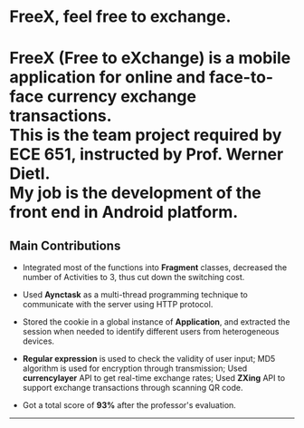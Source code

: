 # FreeX, feel free to exchange.

FreeX (Free to eXchange) is a mobile application for online and face-to-face currency exchange transactions.  
This is the team project required by ECE 651, instructed by Prof. Werner Dietl.  
My job is the development of the front end in Android platform.  
=======
## Main Contributions

*  Integrated most of the functions into __Fragment__ classes, decreased the number of Activities to 3, thus cut down the switching cost.

*  Used __Aynctask__ as a multi-thread programming technique to communicate with the server using HTTP protocol.

*  Stored the cookie in a global instance of __Application__, and extracted the session when needed to identify different users from heterogeneous devices.

*  __Regular expression__ is used to check the validity of user input; MD5 algorithm is used for encryption through transmission; Used __currencylayer__ API to get real-time exchange rates;
Used __ZXing__ API to support exchange transactions through scanning QR code.

*  Got a total score of __93%__ after the professor's evaluation.
---
